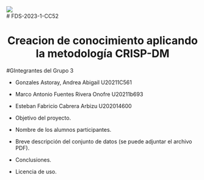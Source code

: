 <div style="width: 50%; clear: both;">
<div style="float: left; width: 20%;">
<img src="https://www.laureate.net/wp-content/uploads/2019/03/10-UPC-Universidad-Peruana-de-Ciencias-Aplicadas.png", align="left">
</div>
</div>
<div style="width:100%;">&nbsp;</div>
# FDS-2023-1-CC52
<center><h1>Creacion de conocimiento aplicando la metodología CRISP-DM</h1></center>

#GIntegrantes del Grupo 3
* Gonzales Astoray, Andrea Abigail	              U20211C561
* Marco Antonio Fuentes Rivera Onofre            U20211b693
* Esteban Fabricio Cabrera Arbizu                       U202014600

* Objetivo del proyecto.
* Nombre de los alumnos participantes.
* Breve descripción del conjunto de datos (se puede adjuntar el archivo PDF).
* Conclusiones.
* Licencia de uso.
